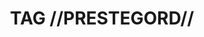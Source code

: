 ---
pid: pt282
title: TAG //PRESTEGORD//
location_transcription: PRESTEGORD
coordinates: "[-75.12879065369, 39.966158780378]"
zipcode: 
gen_neighborhood: 
neighborhood: 
outside_phl: 
age: 
age_range: 
instagram: 
image_file_name: pt_282.jpg
proposal_transcription: 
topic: Unknown
topic_summary: '0'
type: Graffiti
keywords_other: 
credit: 
image_labels: 
twitter: 
facebook: 
permalink: "/monuments/pt282/"
layout: item-page
---